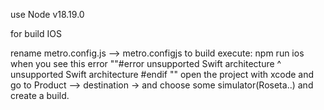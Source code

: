use Node v18.19.0

for build IOS

rename metro.config.js --> metro.configjs
to build 
    execute: npm run ios
        when you see this error  ""#error unsupported Swift architecture ^ unsupported Swift architecture  #endif ""
    open the project with xcode 
    and go to Product --> destination -> and choose some simulator(Roseta..)
    and create a build.